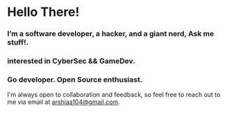 
# Hello There!

### I’m a software developer, a hacker, and a giant nerd, Ask me stuff!.


### interested in CyberSec && GameDev.


### Go developer. Open Source enthusiast.

I'm always open to collaboration and feedback, so feel free to reach out to me via email at arshiaa104@gmail.com.

